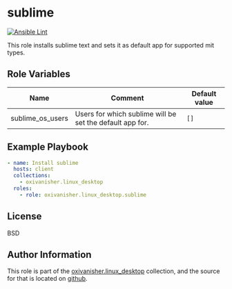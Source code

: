 sublime
=======
[![Ansible Lint](https://github.com/oxivanisher/role-sublime/actions/workflows/ansible-lint.yml/badge.svg)](https://github.com/oxivanisher/role-sublime/actions/workflows/ansible-lint.yml)

This role installs sublime text and sets it as default app for supported mit types.


Role Variables
--------------

| Name          | Comment                              | Default value |
|---------------|--------------------------------------|---------------|
| sublime_os_users  | Users for which sublime will be set the default app for.  | `[]`          |

Example Playbook
----------------
```yaml
- name: Install sublime
  hosts: client
  collections:
    - oxivanisher.linux_desktop
  roles:
    - role: oxivanisher.linux_desktop.sublime
```

License
-------

BSD

Author Information
------------------

This role is part of the [oxivanisher.linux_desktop](https://galaxy.ansible.com/ui/repo/published/oxivanisher/linux_desktop/) collection, and the source for that is located on [github](https://github.com/oxivanisher/collection-linux_desktop).
